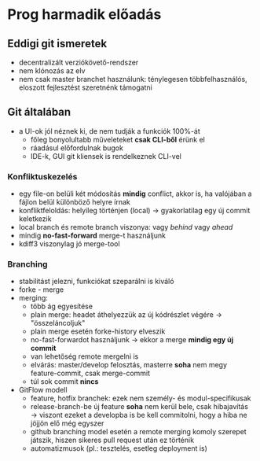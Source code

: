 # Prog harmadik előadás

## Eddigi git ismeretek

- decentralizált verziókövető-rendszer
- nem klónozás az elv
- nem csak master branchet használunk: ténylegesen többfelhasználós, eloszott fejlesztést szeretnénk támogatni

## Git általában

- a UI-ok jól néznek ki, de nem tudják a funkciók 100%-át
    - főleg bonyolultabb műveleteket **csak CLI-ből** érünk el
    - ráadásul előfordulnak bugok 
    - IDE-k, GUI git kliensek is rendelkeznek CLI-vel

### Konfliktuskezelés

- egy file-on belüli két módosítás **mindig** conflict, akkor is, ha valójában a fájlon belül különböző helyre írnak
- konfliktfeloldás: helyileg történjen (local) → gyakorlatilag egy új commit keletkezik
- local branch és remote branch viszonya: vagy *behind* vagy *ahead*
- mindig **no-fast-forward** merge-t használjunk
- kdiff3 viszonylag jó merge-tool

### Branching

- stabilitást jelezni, funkciókat szeparálni is kiváló
- forke - merge
- merging: 
    * több ág egyesítése
    * plain merge: headet áthelyezzük az új kódrészlet végére → "összeláncoljuk"
    * plain merge esetén forke-history elveszik 
    * no-fast-forwardot használjunk → ekkor a merge **mindig egy új commit**
    * van lehetőség remote mergelni is 
    * elvárás: master/develop felosztás, masterre **soha** nem megy feature-commit, csak merge-commit
    * túl sok commit **nincs**
- GitFlow modell
    * feature, hotfix branchek: ezek nem személy- és modul-specifikusak
    * release-branch-be új feature **soha** nem kerül bele, csak hibajavítás → viszont ezeket a developba is be kell commitolni, hogy a hiba ne jöjjön elő még egyszer 
    * github branching model esetén a remote merging komoly szerepet játszik, hiszen sikeres pull request után ez történik
    * automatizmusok (pl.: tesztelés, esetleg deployment is)